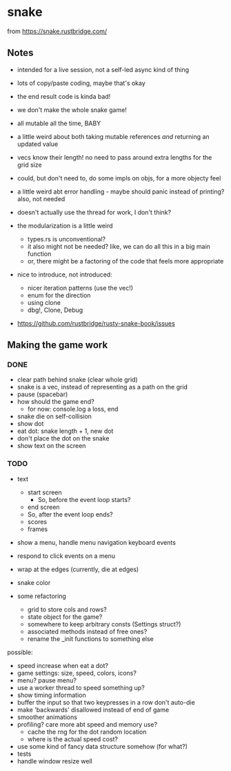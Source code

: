 # snake

from https://snake.rustbridge.com/

## Notes

- intended for a live session, not a self-led async kind of thing
- lots of copy/paste coding, maybe that's okay
- the end result code is kinda bad!
- we don't make the whole snake game!

- all mutable all the time, BABY
- a little weird about both taking mutable references _and_ returning an updated
    value
- vecs know their length! no need to pass around extra lengths for the grid size
- could, but don't need to, do some impls on objs, for a more objecty feel
- a little weird abt error handling
      - maybe should panic instead of printing? also, not needed
- doesn't actually use the thread for work, I don't think?
- the modularization is a little weird
  - types.rs is unconventional?
  - it also might not be needed? like, we can do all this in a big main function
  - or, there might be a factoring of the code that feels more appropriate

- nice to introduce, not introduced:
  - nicer iteration patterns (use the vec!)
  - enum for the direction
  - using clone
  - dbg!, Clone, Debug

- https://github.com/rustbridge/rusty-snake-book/issues

## Making the game work

### DONE
- clear path behind snake (clear whole grid)
- snake is a vec, instead of representing as a path on the grid
- pause (spacebar)
- how should the game end?
  - for now: console.log a loss, end
- snake die on self-collision
- show dot
- eat dot: snake length + 1, new dot
- don't place the dot on the snake
- show text on the screen

### TODO

- text
    - start screen
      - So, before the event loop starts?
    - end screen
     - So, after the event loop ends?
    - scores
    - frames
- show a menu, handle menu navigation keyboard events
- respond to click events on a menu
- wrap at the edges (currently, die at edges)
- snake color

- some refactoring
    - grid to store cols and rows?
    - state object for the game?
    - somewhere to keep arbitrary consts (Settings struct?)
    - associated methods instead of free ones?
    - rename the _init functions to something else

possible:
- speed increase when eat a dot?
- game settings: size, speed, colors, icons?
- menu? pause menu?
- use a worker thread to speed something up?
- show timing information
- buffer the input so that two keypresses in a row don't auto-die
- make 'backwards' disallowed instead of end of game
- smoother animations
- profiling? care more abt speed and memory use?
  - cache the rng for the dot random location
  - where is the actual speed cost?
- use some kind of fancy data structure somehow (for what?)
- tests
- handle window resize well
